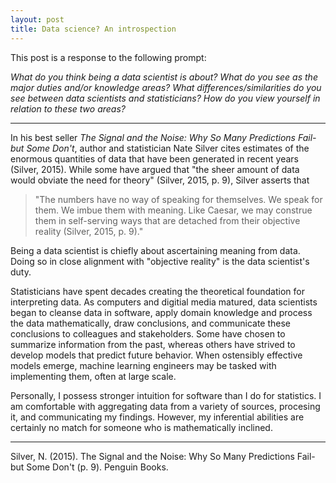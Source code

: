 ```yaml
---
layout: post
title: Data science? An introspection
---
```


This post is a response to the following prompt:

_What do you think being a data scientist is about? What do you see as the major duties and/or knowledge areas? What differences/similarities do you see between data scientists and statisticians? How do you view yourself in relation to these two areas?_

---

In his best seller _The Signal and the Noise: Why So Many Predictions Fail-but Some Don't_, author and statistician Nate Silver cites estimates of the enormous quantities of data that have been generated in recent years (Silver, 2015). While some have argued that "the sheer amount of data would obviate the need for theory" (Silver, 2015, p. 9), Silver asserts that 
> "The numbers have no way of speaking for themselves. We speak for them. We imbue them with meaning. Like Caesar, we may construe them in self-serving ways that are detached from their objective reality (Silver, 2015, p. 9)."

Being a data scientist is chiefly about ascertaining meaning from data. Doing so in close alignment with "objective reality" is the data scientist's duty. 

Statisticians have spent decades creating the theoretical foundation for interpreting data. As computers and digitial media matured, data scientists began to cleanse data in software, apply domain knowledge and process the data mathematically, draw conclusions, and communicate these conclusions to colleagues and stakeholders. Some have chosen to summarize information from the past, whereas others have strived to develop models that predict future behavior. When ostensibly effective models emerge, machine learning engineers may be tasked with implementing them, often at large scale.   

Personally, I possess stronger intuition for software than I do for statistics. I am comfortable with aggregating data from a variety of sources, procesing it, and communicating my findings. However, my inferential abilities are certainly no match for someone who is mathematically inclined.     

---
Silver, N. (2015). The Signal and the Noise: Why So Many Predictions Fail-but Some Don't (p. 9). Penguin Books.
